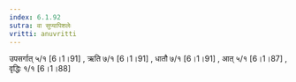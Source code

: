 ```yaml
---
index: 6.1.92
sutra: वा सुप्यापिशलेः
vritti: anuvritti
---
```


उपसर्गात् ५/१ [6।1।91] ,  ऋति ७/१ [6।1।91] , धातौ ७/१ [6।1।91] , आत् ५/१ [6।1।87] , वृद्धिः १/१ [6।1।88]